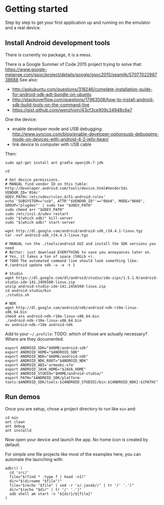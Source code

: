 # Getting started

Step by step to get your first application up and running on the emulator and a real device.

## Install Android development tools

There is currently no package, it is a mess.

There is a Google Summer of Code 2015 project trying to solve that: <https://www.google-melange.com/gsoc/project/details/google/gsoc2015/seamlik/5707702298738688> See also:

- <http://askubuntu.com/questions/318246/complete-installation-guide-for-android-sdk-adt-bundle-on-ubuntu>
- <http://stackoverflow.com/questions/17963508/how-to-install-android-sdk-build-tools-on-the-command-line>
- <https://gist.github.com/wenzhixin/43cf3ce909c24948c6e7>

One the device:

- enable developer mode and USB debugging: http://www.syncios.com/blog/enable-developer-optionsusb-debugging-mode-on-devices-with-android-4-2-jelly-bean/
- link device to computer with USB cable

Then:

    sudo apt-get install ant gradle openjdk-7-jdk

    cd

    # Get device permissions.
    # MANUAL find vendor ID on this table: http://developer.android.com/tools/device.html#VendorIds
    VENDOR_ID='054c'
    UDEV_PATH='/etc/udev/rules.d/51-android.rules'
    echo 'SUBSYSTEM=="usb", ATTR'"$VENDOR_ID"'=="0bb4", MODE="0666", GROUP="plugdev"' | sudo tee "$UDEV_PATH"
    sudo chmod a+r "$UDEV_PATH"
    sudo /etc/init.d/udev restart
    sudo "$(which adb)" kill-server
    sudo "$(which adb)" start-server

    wget http://dl.google.com/android/android-sdk_r24.4.1-linux.tgz
    tar -xvf android-sdk_r24.4.1-linux.tgz

    # MANUAL run the ./tools/android GUI and install the SDK versions you need 
    # Better: just download EVERYTHING to save you annoyances later on.
    # Yes, it takes a ton of space (50Gib +).
    # TODO The automated command line should look something like:
    #./android update sdk -u -a -t 1

    # Studio
    wget https://dl.google.com/dl/android/studio/ide-zips/1.5.1.0/android-studio-ide-141.2456560-linux.zip
    unzip android-studio-ide-141.2456560-linux.zip
    cd android-studio/bin
    ./studio.sh

    # NDK
    wget http://dl.google.com/android/ndk/android-ndk-r10e-linux-x86_64.bin
    chmod a+x android-ndk-r10e-linux-x86_64.bin
    ./android-ndk-r10e-linux-x86_64.bin
    mv android-ndk-r10e android-ndk

Add to your `~/.profile`: TODO: which of those are actually necessary? Where are they documented.

    export ANDROID_SDK="$HOME/android-sdk"
    export ANDROID_HOME="$ANDROID_SDK"
    export ANDROID_NDK="$HOME/android-ndk"
    export ANDROID_NDK_ROOT="$ANDROID_NDK"
    export ANDROID_ABI='armeabi-v7a'
    export ANDROID_JAVA_HOME="$JAVA_HOME"
    export ANDROID_STUDIO="$HOME/android-studio/"
    export PATH="$ANDROID_SDK/platform-tools:$ANDROID_SDK/tools:${ANDROID_STUDIO}/bin:${ANDROID_NDK}:${PATH}"

## Run demos

Once you are setup, chose a project directory to run like `min` and:

    cd min
    ant clean
    ant debug
    ant installd

Now open your device and launch the app. No home icon is created by default.

For simple one file projects like most of the examples here, you can automate the launching with:

    adbr() (
      cd 'src/'
      file="$(find * -type f | head -n1)"
      dir="$(dirname "$file")"
      file="$(echo "$file" | sed -r 's/.java$//' | tr '/' '.')"
      dir="$(echo "$dir" | tr '/' '.')"
      adb shell am start -n "${dir}/${file}"
    )
